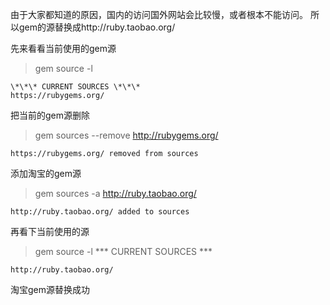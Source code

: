 由于大家都知道的原因，国内的访问国外网站会比较慢，或者根本不能访问。
所以gem的源替换成http://ruby.taobao.org/

先来看看当前使用的gem源
>gem source -l

    \*\*\* CURRENT SOURCES \*\*\*
    https://rubygems.org/

把当前的gem源删除
>gem sources --remove http://rubygems.org/
   
    https://rubygems.org/ removed from sources

添加淘宝的gem源
>gem sources -a http://ruby.taobao.org/

    http://ruby.taobao.org/ added to sources

再看下当前使用的源
>gem source -l
    \*\*\* CURRENT SOURCES \*\*\*

    http://ruby.taobao.org/
    
淘宝gem源替换成功

